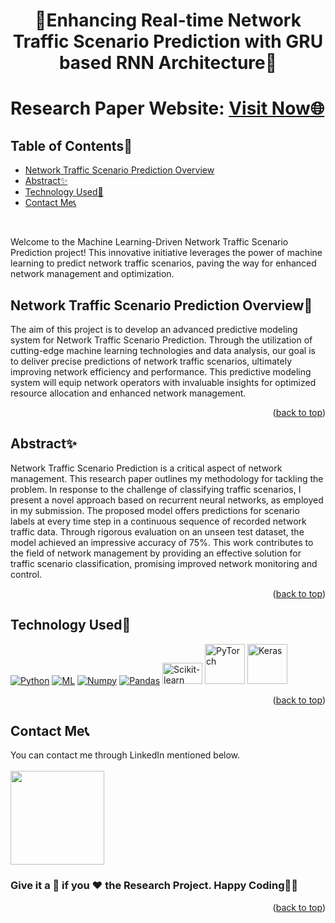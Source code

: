 # <p align="center">📡Enhancing Real-time Network Traffic Scenario Prediction with GRU based RNN Architecture📡</p>

<div id="top"></div>

<h1> Research Paper Website: <a href="https://drive.google.com/file/d/15wEFrm3JKYAToGFmP2BYBrC41RvKvhUS/view?usp=share_link">Visit Now🌐</a></h1>

<!-- --------------------------------------------------------------------------------------------------------------------------------------------------------- -->

<h2>Table of Contents🧾</h2>

- [Network Traffic Scenario Prediction Overview](#network-traffic-scenario-prediction-overview)
- [Abstract✨](#abstract)
- [Technology Used🚀](#technology-used)
- [Contact Me📞](#contact-me)
<br>

Welcome to the Machine Learning-Driven Network Traffic Scenario Prediction project! This innovative initiative leverages the power of machine learning to predict network traffic scenarios, paving the way for enhanced network management and optimization.

<!-- --------------------------------------------------------------------------------------------------------------------------------------------------------- -->

<h2>Network Traffic Scenario Prediction Overview📌</h2>
The aim of this project is to develop an advanced predictive modeling system for Network Traffic Scenario Prediction. Through the utilization of cutting-edge machine learning technologies and data analysis, our goal is to deliver precise predictions of network traffic scenarios, ultimately improving network efficiency and performance. This predictive modeling system will equip network operators with invaluable insights for optimized resource allocation and enhanced network management.
<p align="right">(<a href="#top">back to top</a>)</p>

<!-- --------------------------------------------------------------------------------------------------------------------------------------------------------- -->

<h2>Abstract✨</h2>
Network Traffic Scenario Prediction is a critical aspect of network management. This research paper outlines my methodology for tackling the problem. In response to the challenge of classifying traffic scenarios, I present a novel approach based on recurrent neural networks, as employed in my submission. The proposed model offers predictions for scenario labels at every time step in a continuous sequence of recorded network traffic data. Through rigorous evaluation on an unseen test dataset, the model achieved an impressive accuracy of 75%. This work contributes to the field of network management by providing an effective solution for traffic scenario classification, promising improved network monitoring and control.
<p align="right">(<a href="#top">back to top</a>)</p>

<!-- --------------------------------------------------------------------------------------------------------------------------------------------------------- -->

<h2>Technology Used🚀</h2>

<p>
  <a href="https://www.w3schools.com/python/"> <img src="https://img.icons8.com/color/python" alt="Python" /></a>
  <a href="https://www.w3schools.com/ai_machine_learning/"> <img src="https://img.icons8.com/?size=64&id=yjSFO4TGzhsn&format=png" alt="ML" /></a>
  <a href="https://www.w3schools.com/python/numpy"> <img src="https://img.icons8.com/color/numpy" alt="Numpy" /></a>
  <a href="https://www.w3schools.com/python/pandas"> <img src="https://img.icons8.com/color/pandas" alt="Pandas" /></a>
  <a href="http://scikit-learn.org/stable/tutorial/index.html"> <img src="https://upload.wikimedia.org/wikipedia/commons/thumb/0/05/Scikit_learn_logo_small.svg/260px-Scikit_learn_logo_small.svg.png" alt="Scikit-learn" width="64" height="34" /></a>
  <a href="https://www.tutorialspoint.com/pytorch/index.htm"> <img src="https://upload.wikimedia.org/wikipedia/commons/thumb/1/10/PyTorch_logo_icon.svg/198px-PyTorch_logo_icon.svg.png" alt="PyTorch" width="64" height="64" /></a>
  <a href="https://www.tutorialspoint.com/keras/index.htm"> <img src="https://upload.wikimedia.org/wikipedia/commons/thumb/a/ae/Keras_logo.svg/240px-Keras_logo.svg.png" alt="Keras" width="64" height="64" /></a>
  
</p>
<p align="right">(<a href="#top">back to top</a>)</p>

<!-- --------------------------------------------------------------------------------------------------------------------------------------------------------- -->

<h2>Contact Me📞</h2>

You can contact me through LinkedIn mentioned below.<br><br>
<a href="https://www.linkedin.com/in/snehilsharma31/"><img src="https://img.shields.io/badge/LinkedIn-0077B5?style=for-the-badge&logo=linkedin&logoColor=white" width="150px"></a>

<!-- --------------------------------------------------------------------------------------------------------------------------------------------------------- -->

<h3>Give it a 🌟 if you ❤ the Research Project. Happy Coding👨‍💻</h3>
<p align="right">(<a href="#top">back to top</a>)</p>
